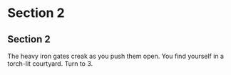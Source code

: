 # Section 2

## Section 2

The heavy iron gates creak as you push them open.
You find yourself in a torch-lit courtyard. Turn to 3.